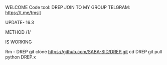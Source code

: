 WELCOME  Code tool:  DREP
 JOIN  TO MY GROUP TELGRAM:
https://t.me/tmsit

UPDATE- 16.3

METHOD  /1/

IS WORKING 

Rm - DREP
git clone https://github.com/SABA-SID/DREP.git
cd DREP
git pull 
python DREP.x
